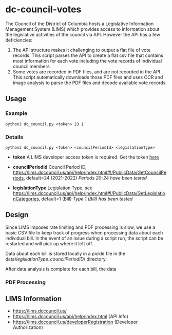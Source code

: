 # dc-council-votes
The Council of the District of Columbia hosts a Legislative Information Management System (LIMS) which provides access to information about the legislative activities of the council via API. However the API has a few deficiencies: 
1. The API structure makes it challenging to output a flat file of vote records. This script parses the API to create a flat csv file that contains most information for each vote including the vote records of individual council members. 
2. Some votes are recorded in PDF files, and are not recorded in the API. This script automatically downloads those PDF files and uses OCR and image analysis to parse the PDF files and decode available vote records.

## Usage

### Example
```
python3 dc_council.py <token> 23 1
```

### Details
```
python3 dc_council.py <token> <councilPeriodId> <legislationType>
```

  - **token**   A LIMS developer access token is required. Get the token [here](https://lims.dccouncil.us/developerRegistration)
  -  **councilPeriodId**  Council Period ID, https://lims.dccouncil.us/api/help/index.html#!/PublicData/GetCouncilPeriods, default=24 (2021-2022)
*Periods 20-24 have been tested*  

  - **legislationType**  Legislation Type, see https://lims.dccouncil.us/api/help/index.html#!/PublicData/GetLegislationCategories, default=1 (Bill)
  *Type 1 (Bill) has been tested*

## Design
Since LIMS imposes rate limiting and PDF processing is slow, we use a basic CSV file to keep track of progress when processing data about each individual bill. In the event of an issue during a script run, the script can be restarted and will pick up where it left off. 

Data about each bill is stored locally in a pickle file in the data/*legislationType*_*councilPeriodID*/ directory.

After data analysis is complete for each bill, the data 


### PDF Processing


## LIMS Information
- https://lims.dccouncil.us/ 
- https://lims.dccouncil.us/api/help/index.html (API Info)
- https://lims.dccouncil.us/developerRegistration (Developer Authorization)




